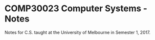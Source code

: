# COMP30023 Computer Systems - Notes
Notes for C.S. taught at the University of Melbourne
in Semester 1, 2017.

